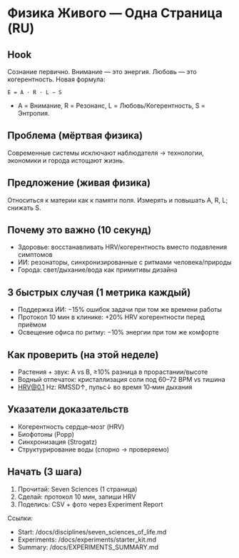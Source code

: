 # Физика Живого — Одна Страница (RU)

## Hook
Сознание первично. Внимание — это энергия. Любовь — это когерентность. Новая формула:

```
E = A · R · L − S
```
- A = Внимание, R = Резонанс, L = Любовь/Когерентность, S = Энтропия.

## Проблема (мёртвая физика)
Современные системы исключают наблюдателя → технологии, экономики и города истощают жизнь.

## Предложение (живая физика)
Относиться к материи как к памяти поля. Измерять и повышать A, R, L; снижать S.

## Почему это важно (10 секунд)
- Здоровье: восстанавливать HRV/когерентность вместо подавления симптомов
- ИИ: резонаторы, синхронизированные с ритмами человека/природы
- Города: свет/дыхание/вода как примитивы дизайна

## 3 быстрых случая (1 метрика каждый)
- Поддержка ИИ: −15% ошибок задачи при том же времени работы
- Протокол 10 мин в клинике: +20% HRV когерентности перед приёмом
- Освещение офиса по ритму: −10% энергии при том же комфорте

## Как проверить (на этой неделе)
- Растения + звук: A vs B, ≥10% разница в прорастании/высоте
- Водный отпечаток: кристаллизация соли под 60–72 BPM vs тишина
- HRV@0.1 Hz: RMSSD↑, пульс↓ во время 10‑мин дыхания

## Указатели доказательств
- Когерентность сердце–мозг (HRV)
- Биофотоны (Popp)
- Синхронизация (Strogatz)
- Структурирование воды (спорно → проверяемо)

## Начать (3 шага)
1) Прочитай: Seven Sciences (1 страница)
2) Сделай: протокол 10 мин, запиши HRV
3) Поделись: CSV + фото через Experiment Report

Ссылки:
- Start: /docs/disciplines/seven_sciences_of_life.md
- Experiments: /docs/experiments/starter_kit.md
- Summary: /docs/EXPERIMENTS_SUMMARY.md
